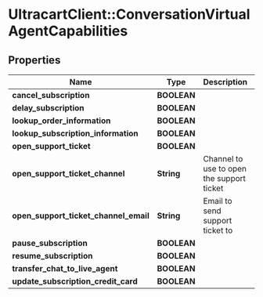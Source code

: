 # UltracartClient::ConversationVirtualAgentCapabilities

## Properties
Name | Type | Description | Notes
------------ | ------------- | ------------- | -------------
**cancel_subscription** | **BOOLEAN** |  | [optional] 
**delay_subscription** | **BOOLEAN** |  | [optional] 
**lookup_order_information** | **BOOLEAN** |  | [optional] 
**lookup_subscription_information** | **BOOLEAN** |  | [optional] 
**open_support_ticket** | **BOOLEAN** |  | [optional] 
**open_support_ticket_channel** | **String** | Channel to use to open the support ticket | [optional] 
**open_support_ticket_channel_email** | **String** | Email to send support ticket to | [optional] 
**pause_subscription** | **BOOLEAN** |  | [optional] 
**resume_subscription** | **BOOLEAN** |  | [optional] 
**transfer_chat_to_live_agent** | **BOOLEAN** |  | [optional] 
**update_subscription_credit_card** | **BOOLEAN** |  | [optional] 


